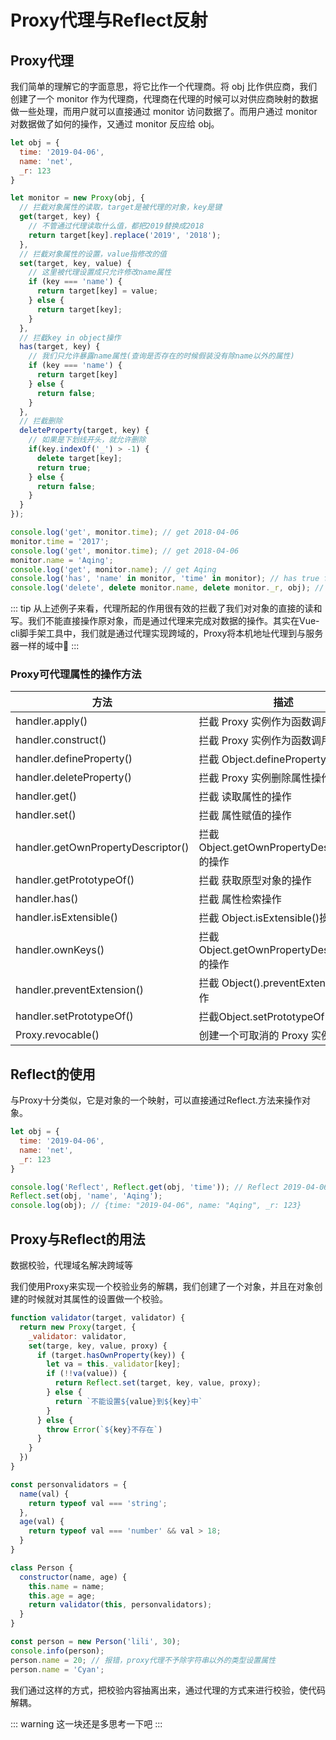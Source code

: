 # Proxy代理与Reflect反射

## Proxy代理

我们简单的理解它的字面意思，将它比作一个代理商。将 obj 比作供应商，我们创建了一个 monitor 作为代理商，代理商在代理的时候可以对供应商映射的数据做一些处理，而用户就可以直接通过 monitor 访问数据了。而用户通过 monitor 对数据做了如何的操作，又通过 monitor 反应给 obj。

```js
let obj = {
  time: '2019-04-06',
  name: 'net',
  _r: 123
}

let monitor = new Proxy(obj, {
  // 拦截对象属性的读取，target是被代理的对象，key是键
  get(target, key) {
    // 不管通过代理读取什么值，都把2019替换成2018
    return target[key].replace('2019', '2018');
  },
  // 拦截对象属性的设置，value指修改的值
  set(target, key, value) {
    // 这里被代理设置成只允许修改name属性
    if (key === 'name') {
      return target[key] = value;
    } else {
      return target[key];
    }
  },
  // 拦截key in object操作
  has(target, key) {
    // 我们只允许暴露name属性(查询是否存在的时候假装没有除name以外的属性)
    if (key === 'name') {
      return target[key]
    } else {
      return false;
    }
  },
  // 拦截删除
  deleteProperty(target, key) {
    // 如果是下划线开头，就允许删除
    if(key.indexOf('_') > -1) {
      delete target[key];
      return true;
    } else {
      return false;
    }
  }
});

console.log('get', monitor.time); // get 2018-04-06
monitor.time = '2017';
console.log('get', monitor.time); // get 2018-04-06
monitor.name = 'Aqing';
console.log('get', monitor.name); // get Aqing
console.log('has', 'name' in monitor, 'time' in monitor); // has true false
console.log('delete', delete monitor.name, delete monitor._r, obj); // delete false true {time: "2019-04-06", name: "net"}
```

::: tip
从上述例子来看，代理所起的作用很有效的拦截了我们对对象的直接的读和写。我们不能直接操作原对象，而是通过代理来完成对数据的操作。其实在Vue-cli脚手架工具中，我们就是通过代理实现跨域的，Proxy将本机地址代理到与服务器一样的域中:100:
:::

### Proxy可代理属性的操作方法

| 方法                               | 描述                                          |
| ---------------------------------- | --------------------------------------------- |
| handler.apply()                    | 拦截 Proxy 实例作为函数调用的操作             |
| handler.construct()                | 拦截 Proxy 实例作为函数调用的操作             |
| handler.defineProperty()           | 拦截 Object.defineProperty()的操作            |
| handler.deleteProperty()           | 拦截 Proxy 实例删除属性操作                   |
| handler.get()                      | 拦截 读取属性的操作                           |
| handler.set()                      | 拦截 属性赋值的操作                           |
| handler.getOwnPropertyDescriptor() | 拦截 Object.getOwnPropertyDescriptor() 的操作 |
| handler.getPrototypeOf()           | 拦截 获取原型对象的操作                       |
| handler.has()                      | 拦截 属性检索操作                             |
| handler.isExtensible()             | 拦截 Object.isExtensible()操作                |
| handler.ownKeys()                  | 拦截 Object.getOwnPropertyDescriptor() 的操作 |
| handler.preventExtension()         | 拦截 Object().preventExtension() 操作         |
| handler.setPrototypeOf()           | 拦截Object.setPrototypeOf()操作               |
| Proxy.revocable()                  | 创建一个可取消的 Proxy 实例                   |

## Reflect的使用

与Proxy十分类似，它是对象的一个映射，可以直接通过Reflect.方法来操作对象。

```js
let obj = {
  time: '2019-04-06',
  name: 'net',
  _r: 123
}

console.log('Reflect', Reflect.get(obj, 'time')); // Reflect 2019-04-06
Reflect.set(obj, 'name', 'Aqing');
console.log(obj); // {time: "2019-04-06", name: "Aqing", _r: 123}
```

## Proxy与Reflect的用法

数据校验，代理域名解决跨域等

我们使用Proxy来实现一个校验业务的解耦，我们创建了一个对象，并且在对象创建的时候就对其属性的设置做一个校验。

```js
function validator(target, validator) {
  return new Proxy(target, {
    _validator: validator,
    set(targe, key, value, proxy) {
      if (target.hasOwnProperty(key)) {
        let va = this._validator[key];
        if (!!va(value)) {
          return Reflect.set(target, key, value, proxy);
        } else {
          return `不能设置${value}到${key}中`
        }
      } else {
        throw Error(`${key}不存在`)
      }
    }
  })
}

const personvalidators = {
  name(val) {
    return typeof val === 'string';
  },
  age(val) {
    return typeof val === 'number' && val > 18;
  }
}

class Person {
  constructor(name, age) {
    this.name = name;
    this.age = age;
    return validator(this, personvalidators);
  }
}

const person = new Person('lili', 30);
console.info(person);
person.name = 20; // 报错，proxy代理不予除字符串以外的类型设置属性
person.name = 'Cyan';
```

我们通过这样的方式，把校验内容抽离出来，通过代理的方式来进行校验，使代码解耦。

::: warning
这一块还是多思考一下吧
:::